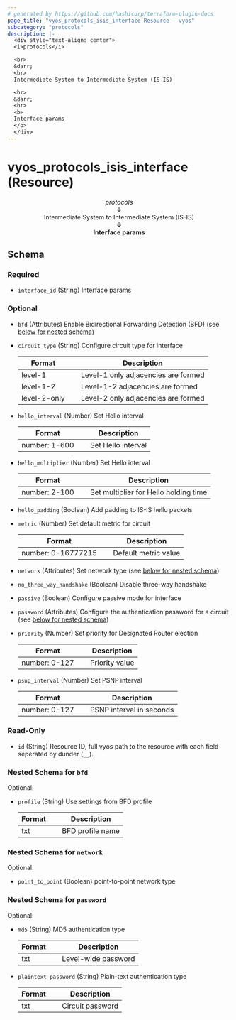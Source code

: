 ```yaml
---
# generated by https://github.com/hashicorp/terraform-plugin-docs
page_title: "vyos_protocols_isis_interface Resource - vyos"
subcategory: "protocols"
description: |-
  <div style="text-align: center">
  <i>protocols</i>

  <br>
  &darr;
  <br>
  Intermediate System to Intermediate System (IS-IS)

  <br>
  &darr;
  <br>
  <b>
  Interface params
  </b>
  </div>
---
```


# vyos_protocols_isis_interface (Resource)

<div style="text-align: center">
<i>protocols</i>

<br>
&darr;
<br>
Intermediate System to Intermediate System (IS-IS)

<br>
&darr;
<br>
<b>
Interface params
</b>
</div>



<!-- schema generated by tfplugindocs -->
## Schema

### Required

- `interface_id` (String) Interface params

### Optional

- `bfd` (Attributes) Enable Bidirectional Forwarding Detection (BFD) (see [below for nested schema](#nestedatt--bfd))
- `circuit_type` (String) Configure circuit type for interface

    |  Format &emsp; | Description  |
    |----------|---------------|
    |  level-1  &emsp; |  Level-1 only adjacencies are formed  |
    |  level-1-2  &emsp; |  Level-1-2 adjacencies are formed  |
    |  level-2-only  &emsp; |  Level-2 only adjacencies are formed  |
- `hello_interval` (Number) Set Hello interval

    |  Format &emsp; | Description  |
    |----------|---------------|
    |  number: 1-600  &emsp; |  Set Hello interval  |
- `hello_multiplier` (Number) Set Hello interval

    |  Format &emsp; | Description  |
    |----------|---------------|
    |  number: 2-100  &emsp; |  Set multiplier for Hello holding time  |
- `hello_padding` (Boolean) Add padding to IS-IS hello packets
- `metric` (Number) Set default metric for circuit

    |  Format &emsp; | Description  |
    |----------|---------------|
    |  number: 0-16777215  &emsp; |  Default metric value  |
- `network` (Attributes) Set network type (see [below for nested schema](#nestedatt--network))
- `no_three_way_handshake` (Boolean) Disable three-way handshake
- `passive` (Boolean) Configure passive mode for interface
- `password` (Attributes) Configure the authentication password for a circuit (see [below for nested schema](#nestedatt--password))
- `priority` (Number) Set priority for Designated Router election

    |  Format &emsp; | Description  |
    |----------|---------------|
    |  number: 0-127  &emsp; |  Priority value  |
- `psnp_interval` (Number) Set PSNP interval

    |  Format &emsp; | Description  |
    |----------|---------------|
    |  number: 0-127  &emsp; |  PSNP interval in seconds  |

### Read-Only

- `id` (String) Resource ID, full vyos path to the resource with each field seperated by dunder (`__`).

<a id="nestedatt--bfd"></a>
### Nested Schema for `bfd`

Optional:

- `profile` (String) Use settings from BFD profile

    |  Format &emsp; | Description  |
    |----------|---------------|
    |  txt  &emsp; |  BFD profile name  |


<a id="nestedatt--network"></a>
### Nested Schema for `network`

Optional:

- `point_to_point` (Boolean) point-to-point network type


<a id="nestedatt--password"></a>
### Nested Schema for `password`

Optional:

- `md5` (String) MD5 authentication type

    |  Format &emsp; | Description  |
    |----------|---------------|
    |  txt  &emsp; |  Level-wide password  |
- `plaintext_password` (String) Plain-text authentication type

    |  Format &emsp; | Description  |
    |----------|---------------|
    |  txt  &emsp; |  Circuit password  |
